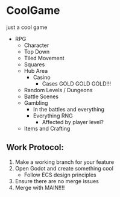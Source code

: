 # CoolGame
just a cool game
- RPG
    - Character
    - Top Down
    - Tiled Movement
    - Squares
    - Hub Area
        - Casino
            - Cases GOLD GOLD GOLD!!!
    - Random Levels / Dungeons
    - Battle Scenes
    - Gambling
        - In the battles and everything
        - Everything RNG
            - Affected by player level?
    - Items and Crafting

## Work Protocol:
1. Make a working branch for your feature
2. Open Godot and create something cool
    - Follow ECS design principles
3. Ensure there are no merge issues
4. Merge with MAIN!!!!